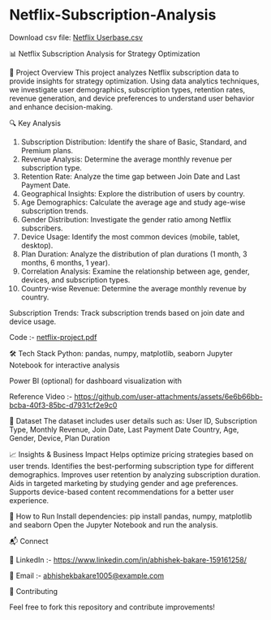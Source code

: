 # Netflix-Subscription-Analysis

Download csv file: [Netflix Userbase.csv](https://github.com/user-attachments/files/19141743/Netflix.Userbase.csv)

📊 Netflix Subscription Analysis for Strategy Optimization

📌 Project Overview
This project analyzes Netflix subscription data to provide insights for strategy optimization. Using data analytics techniques, we investigate user demographics, subscription types, retention rates, revenue generation, and device preferences to understand user behavior and enhance decision-making.

🔍 Key Analysis
1. Subscription Distribution: Identify the share of Basic, Standard, and Premium plans.
2. Revenue Analysis: Determine the average monthly revenue per subscription type.
3. Retention Rate: Analyze the time gap between Join Date and Last Payment Date.
4. Geographical Insights: Explore the distribution of users by country.
5. Age Demographics: Calculate the average age and study age-wise subscription trends.
6. Gender Distribution: Investigate the gender ratio among Netflix subscribers.
7. Device Usage: Identify the most common devices (mobile, tablet, desktop).
8. Plan Duration: Analyze the distribution of plan durations (1 month, 3 months, 6 months, 1 year).
9. Correlation Analysis: Examine the relationship between age, gender, devices, and subscription types.
10. Country-wise Revenue: Determine the average monthly revenue by country.

Subscription Trends: Track subscription trends based on join date and device usage.

Code :- [netflix-project.pdf](https://github.com/user-attachments/files/19141830/netflix-project.pdf)


🛠️ Tech Stack
Python: pandas, numpy, matplotlib, seaborn
Jupyter Notebook for interactive analysis

Power BI (optional) for dashboard visualization with

Reference Video :- 
https://github.com/user-attachments/assets/6e6b66bb-bcba-40f3-85bc-d7931cf2e9c0




📂 Dataset
The dataset includes user details such as:
User ID, Subscription Type, Monthly Revenue, Join Date, Last Payment Date
Country, Age, Gender, Device, Plan Duration


📈 Insights & Business Impact
Helps optimize pricing strategies based on user trends.
Identifies the best-performing subscription type for different demographics.
Improves user retention by analyzing subscription duration.
Aids in targeted marketing by studying gender and age preferences.
Supports device-based content recommendations for a better user experience.


🚀 How to Run
Install dependencies:
pip install pandas, numpy, matplotlib and seaborn
Open the Jupyter Notebook and run the analysis.

📬 Connect

🔗 LinkedIn :-  https://www.linkedin.com/in/abhishek-bakare-159161258/

📧 Email :- abhishekbakare1005@example.com

🤝 Contributing

Feel free to fork this repository and contribute improvements!

